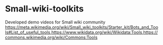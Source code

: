 # Small-wiki-toolkits
Developed demo videos for Small wiki community
https://meta.wikimedia.org/wiki/Small_wiki_toolkits/Starter_kit/Bots_and_Tools#List_of_useful_tools,https://www.wikidata.org/wiki/Wikidata:Tools,https://commons.wikimedia.org/wiki/Commons:Tools
